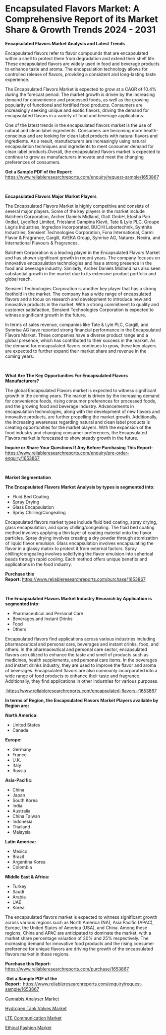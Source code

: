 <p><h1>Encapsulated Flavors Market: A Comprehensive Report of its Market Share & Growth Trends 2024 - 2031</h1></p><p><strong>Encapsulated Flavors Market Analysis and Latest Trends</strong></p>
<p><p>Encapsulated flavors refer to flavor compounds that are encapsulated within a shell to protect them from degradation and extend their shelf life. These encapsulated flavors are widely used in food and beverage products to enhance taste and aroma. The encapsulation technology allows for controlled release of flavors, providing a consistent and long-lasting taste experience.</p><p>The Encapsulated Flavors Market is expected to grow at a CAGR of 10.4% during the forecast period. The market growth is driven by the increasing demand for convenience and processed foods, as well as the growing popularity of functional and fortified food products. Consumers are increasingly seeking unique and exotic flavors, driving the demand for encapsulated flavors in a variety of food and beverage applications.</p><p>One of the latest trends in the encapsulated flavors market is the use of natural and clean label ingredients. Consumers are becoming more health-conscious and are looking for clean label products with natural flavors and ingredients. As a result, manufacturers are increasingly using natural encapsulation techniques and ingredients to meet consumer demand for clean label products.Overall, the encapsulated flavors market is expected to continue to grow as manufacturers innovate and meet the changing preferences of consumers.</p></p>
<p><strong>Get a Sample PDF of the Report:&nbsp;</strong> <a href="https://www.reliableresearchreports.com/enquiry/request-sample/1653867">https://www.reliableresearchreports.com/enquiry/request-sample/1653867</a></p>
<p>&nbsp;</p>
<p><strong>Encapsulated Flavors Major Market Players</strong></p>
<p><p>The Encapsulated Flavors Market is highly competitive and consists of several major players. Some of the key players in the market include Balchem Corporation, Archer Daniels Midland, Glatt GmbH, Etosha Pan (India), LycoRed Limited, Friesland Campina Kievit, Tate & Lyle PLC, Groupe Legris Industries, Ingredion Incorporated, BUCHI Labortechnik, Synthite Industries, Sensient Technologies Corporation, Fona International, Carmi Flavor & Fragrance, Cargill, AVEKA Group, Symrise AG, Naturex, Nexira, and International Flavours & Fragrances.</p><p>Balchem Corporation is a leading player in the Encapsulated Flavors Market and has shown significant growth in recent years. The company focuses on innovative encapsulation technologies and has a strong presence in the food and beverage industry. Similarly, Archer Daniels Midland has also seen substantial growth in the market due to its extensive product portfolio and global reach.</p><p>Sensient Technologies Corporation is another key player that has a strong foothold in the market. The company has a wide range of encapsulated flavors and a focus on research and development to introduce new and innovative products in the market. With a strong commitment to quality and customer satisfaction, Sensient Technologies Corporation is expected to witness significant growth in the future.</p><p>In terms of sales revenue, companies like Tate & Lyle PLC, Cargill, and Symrise AG have reported strong financial performance in the Encapsulated Flavors Market. These companies have a diverse product range and a global presence, which has contributed to their success in the market. As the demand for encapsulated flavors continues to grow, these key players are expected to further expand their market share and revenue in the coming years.</p></p>
<p>&nbsp;</p>
<p><strong>What Are The Key Opportunities For Encapsulated Flavors Manufacturers?</strong></p>
<p><p>The global Encapsulated Flavors market is expected to witness significant growth in the coming years. The market is driven by the increasing demand for convenience foods, rising consumer preferences for processed foods, and the growing food and beverage industry. Advancements in encapsulation technologies, along with the development of new flavors and innovative products, are further propelling the market growth. Additionally, the increasing awareness regarding natural and clean label products is creating opportunities for the market players. With the expansion of the food industry and changing consumer preferences, the Encapsulated Flavors market is forecasted to show steady growth in the future.</p></p>
<p><strong>Inquire or Share Your Questions If Any Before Purchasing This Report:</strong> <a href="https://www.reliableresearchreports.com/enquiry/pre-order-enquiry/1653867">https://www.reliableresearchreports.com/enquiry/pre-order-enquiry/1653867</a></p>
<p>&nbsp;</p>
<p><strong>Market Segmentation</strong></p>
<p><strong>The Encapsulated Flavors Market Analysis by types is segmented into:</strong></p>
<p><ul><li>Fluid Bed Coating</li><li>Spray Drying</li><li>Glass Encapsulation</li><li>Spray Chilling/Congealing</li></ul></p>
<p><p>Encapsulated flavors market types include fluid bed coating, spray drying, glass encapsulation, and spray chilling/congealing. The fluid bed coating method involves applying a thin layer of coating material onto the flavor particles. Spray drying involves creating a dry powder through atomization of liquid flavor emulsion. Glass encapsulation involves encapsulating the flavor in a glassy matrix to protect it from external factors. Spray chilling/congealing involves solidifying the flavor emulsion into spherical beads through rapid cooling. Each method offers unique benefits and applications in the food industry.</p></p>
<p><strong>Purchase this Report:&nbsp;</strong><a href="https://www.reliableresearchreports.com/purchase/1653867">https://www.reliableresearchreports.com/purchase/1653867</a></p>
<p>&nbsp;</p>
<p><strong>The Encapsulated Flavors Market Industry Research by Application is segmented into:</strong></p>
<p><ul><li>Pharmaceutical and Personal Care</li><li>Beverages and Instant Drinks</li><li>Food</li><li>Others</li></ul></p>
<p><p>Encapsulated flavors find applications across various industries including pharmaceutical and personal care, beverages and instant drinks, food, and others. In the pharmaceutical and personal care sector, encapsulated flavors are utilized to enhance the taste and smell of products such as medicines, health supplements, and personal care items. In the beverages and instant drinks industry, they are used to improve the flavor and aroma of beverages. Encapsulated flavors are also commonly incorporated into a wide range of food products to enhance their taste and fragrance. Additionally, they find applications in other industries for various purposes.</p></p>
<p><a href="https://www.reliableresearchreports.com/encapsulated-flavors-r1653867">&nbsp;https://www.reliableresearchreports.com/encapsulated-flavors-r1653867</a></p>
<p><strong>In terms of Region, the Encapsulated Flavors Market Players available by Region are:</strong></p>
<p>
    <p> <strong> North America: </strong>
        <ul>
            <li>United States</li>
            <li>Canada</li>
        </ul>
        </p> 
    <p> <strong> Europe: </strong>
        <ul>
            <li>Germany</li>
            <li>France</li>
            <li>U.K.</li>
            <li>Italy</li>
            <li>Russia</li>
        </ul>
        </p> 
    <p> <strong> Asia-Pacific: </strong>
        <ul>
            <li>China</li>
            <li>Japan</li>
            <li>South Korea</li>
            <li>India</li>
            <li>Australia</li>
            <li>China Taiwan</li>
            <li>Indonesia</li>
            <li>Thailand</li>
            <li>Malaysia</li>
        </ul>
        </p> 
    <p> <strong> Latin America: </strong>
        <ul>
            <li>Mexico</li>
            <li>Brazil</li>
            <li>Argentina Korea</li>
            <li>Colombia</li>
        </ul>
        </p> 
    <p> <strong> Middle East & Africa: </strong>
        <ul>
            <li>Turkey</li>
            <li>Saudi</li>
            <li>Arabia</li>
            <li>UAE</li>
            <li>Korea</li>
        </ul>
    </p>
    </p>
<p><p>The encapsulated flavors market is expected to witness significant growth across various regions such as North America (NA), Asia Pacific (APAC), Europe, the United States of America (USA), and China. Among these regions, China and APAC are anticipated to dominate the market, with a market share percentage valuation of 30% and 25% respectively. The increasing demand for innovative food products and the rising consumer preference for unique flavors are driving the growth of the encapsulated flavors market in these regions.</p></p>
<p><strong>Purchase this Report: </strong><a href="https://www.reliableresearchreports.com/purchase/1653867">https://www.reliableresearchreports.com/purchase/1653867</a></p>
<p>&nbsp;<strong>Get a Sample PDF of the Report:&nbsp;&nbsp;</strong><a href="https://www.reliableresearchreports.com/enquiry/request-sample/1653867">https://www.reliableresearchreports.com/enquiry/request-sample/1653867</a></p>
<p><strong></strong></p>
<p><p><a href="https://www.linkedin.com/pulse/analyzing-cannabis-analyser-market-global-industry-perspective-sievc">Cannabis Analyser Market</a></p><p><a href="https://www.linkedin.com/pulse/hydrogen-tank-valves-market-insight-trends-growth-forecasted-qxlnc">Hydrogen Tank Valves Market</a></p><p><a href="https://github.com/JermaineCrona2023/Market-Research-Report-List-1/blob/main/lte-communication-market.md">LTE Communication Market</a></p><p><a href="https://github.com/Chiragrp22/Market-Research-Report-List-4/blob/main/ethical-fashion-market.md">Ethical Fashion Market</a></p></p>